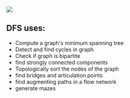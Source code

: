 
  <img src="https://i.ytimg.com/vi/7fujbpJ0LB4/maxresdefault.jpg">

## DFS uses:

* Compute a graph's minimum spanning tree
* Detect and find cycles in graph
* Check if graph is bipartite
* find strongly connected components
* Topologically sort the nodes of the graph
* find bridges and articulation points
* find augmenting paths in a flow network
* generate mazes
